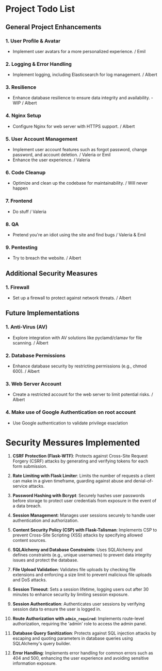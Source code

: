 # Project Todo List

## General Project Enhancements

### 1. User Profile & Avatar
- Implement user avatars for a more personalized experience. / Emil

### 2. Logging & Error Handling
- Implement logging, including Elasticsearch for log management. / Albert

### 3. Resilience
- Enhance database resilience to ensure data integrity and availability. - WIP / Albert

### 4. Nginx Setup
- Configure Nginx for web server with HTTPS support. / Albert

### 5. User Account Management
- Implement user account features such as forgot password, change password, and account deletion. / Valeria or Emil
- Enhance the user experience. / Valeria

### 6. Code Cleanup
- Optimize and clean up the codebase for maintainability. / Will never happen

### 7. Frontend
- Do stuff / Valeria

### 8. QA
-   Pretend you're an idiot using the site and find bugs / Valeria & Emil

### 9. Pentesting
-   Try to breach the website. / Albert

## Additional Security Measures

### 1. Firewall
- Set up a firewall to protect against network threats. / Albert

## Future Implementations

### 1. Anti-Virus (AV)
- Explore integration with AV solutions like pyclamd/clamav for file scanning. / Albert

### 2. Database Permissions
- Enhance database security by restricting permissions (e.g., chmod 600). / Albert

### 3. Web Server Account
- Create a restricted account for the web server to limit potential risks. / Albert

### 4. Make use of Google Authentication on root account 
- Use Google authentication to validate privilege esaclation 


# Security Messures Implemented
1. **CSRF Protection (Flask-WTF)**: Protects against Cross-Site Request Forgery (CSRF) attacks by generating and verifying tokens for each form submission.

2. **Rate Limiting with Flask Limiter**: Limits the number of requests a client can make in a given timeframe, guarding against abuse and denial-of-service attacks.

3. **Password Hashing with Bcrypt**: Securely hashes user passwords before storage to protect user credentials from exposure in the event of a data breach.

4. **Session Management**: Manages user sessions securely to handle user authentication and authorization.

5. **Content Security Policy (CSP) with Flask-Talisman**: Implements CSP to prevent Cross-Site Scripting (XSS) attacks by specifying allowed content sources.

6. **SQLAlchemy and Database Constraints**: Uses SQLAlchemy and defines constraints (e.g., unique usernames) to prevent data integrity issues and protect the database.

7. **File Upload Validation**: Validates file uploads by checking file extensions and enforcing a size limit to prevent malicious file uploads and DoS attacks.

8. **Session Timeout**: Sets a session lifetime, logging users out after 30 minutes to enhance security by limiting session exposure.

9. **Session Authentication**: Authenticates user sessions by verifying session data to ensure the user is logged in.

10. **Route Authorization with `admin_required`**: Implements route-level authorization, requiring the 'admin' role to access the admin panel.

11. **Database Query Sanitization**: Protects against SQL injection attacks by escaping and quoting parameters in database queries using SQLAlchemy's query builder.

12. **Error Handling**: Implements error handling for common errors such as 404 and 500, enhancing the user experience and avoiding sensitive information exposure.
